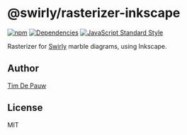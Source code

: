# @swirly/rasterizer-inkscape

[![npm](https://img.shields.io/npm/v/@swirly/rasterizer-inkscape.svg)](https://www.npmjs.com/package/@swirly/rasterizer-inkscape) [![Dependencies](https://david-dm.org/timdp/swirly/status.svg?path=packages/swirly-rasterizer-inkscape)](https://david-dm.org/timdp/swirly?path=packages/swirly-rasterizer-inkscape) [![JavaScript Standard Style](https://img.shields.io/badge/code%20style-standard-brightgreen.svg)](https://standardjs.com/)

Rasterizer for [Swirly](https://github.com/timdp/swirly) marble diagrams, using Inkscape.

## Author

[Tim De Pauw](https://tmdpw.eu/)

## License

MIT
